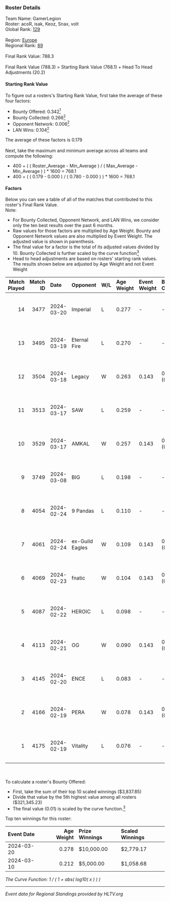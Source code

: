 ### Roster Details<br />
Team Name: GamerLegion<br />
Roster: acoR, isak, Keoz, Snax, volt<br />
Global Rank: [129](../standings_global.md)<br />
<br />
Region: [Europe]( ../standings_europe.md)<br />
Regional Rank: [89]( ../standings_europe.md)<br />
<br />
Final Rank Value:  788.3<br />
<br />
Final Rank Value (788.3) = Starting Rank Value (768.1) + Head To Head Adjustments (20.2)<br />

#### Starting Rank Value<br />
To figure out a rosters's Starting Rank Value, first take the average of these four factors:<br />
- Bounty Offered: 0.342[<sup>1</sup>](#table2)
- Bounty Collected: 0.266[<sup>2</sup>](#table1)
- Opponent Network: 0.006[<sup>2</sup>](#table1)
- LAN Wins: 0.104[<sup>2</sup>](#table1)

The average of these factors is 0.179<br />
<br />
Next, take the maximum and minimum average across all teams and compute the following:<br />
- 400 + ( ( Roster_Average - Min_Average ) / ( Max_Average - Min_Average ) ) * 1600 = 768.1
- 400 + ( ( 0.179 - 0.000 ) / ( 0.780 - 0.000 ) ) * 1600 = 768.1


#### Factors<br />
Below you can see a table of all of the matches that contributed to this roster's Final Rank Value.<br />
Note:<br />

- For Bounty Collected, Opponent Network, and LAN Wins, we consider only the ten best results over the past 6 months.
- Raw values for those factors are multiplied by Age Weight. Bounty and Opponent Network values are also multiplied by Event Weight. The adjusted value is shown in parenthesis.
- The final value for a factor is the total of its adjusted values divided by 10. Bounty Collected is further scaled by the curve function[<sup>3</sup>](#curveFunction)
- Head to head adjustments are based on rosters' starting rank values. The results shown below are adjusted by Age Weight and not Event Weight
<span id="table1"></span><br />


| Match Played | Match ID | Date       | Opponent        | W/L | Age Weight | Event Weight | Bounty Collected | Opponent Network | LAN Wins  | H2H Adj. | Roster                       |
| -: | -: | :- | :- | :- | :- | :- | :- | :- | :- | -: | :- |
|           14 |     3477 | 2024-03-20 | Imperial        | L   | 0.277      | -            | -                | -                | -         |    -0.59 | acoR, isak, Keoz, Snax, volt |
|           13 |     3495 | 2024-03-19 | Eternal Fire    | L   | 0.270      | -            | -                | -                | -         |    -0.05 | acoR, isak, Keoz, Snax, volt |
|           12 |     3504 | 2024-03-18 | Legacy          | W   | 0.263      | 0.143        | 0.122 (0.005)    | 0.634 (0.024)    | 1 (0.263) |     6.57 | acoR, isak, Keoz, Snax, volt |
|           11 |     3513 | 2024-03-17 | SAW             | L   | 0.259      | -            | -                | -                | -         |    -0.81 | acoR, isak, Keoz, Snax, volt |
|           10 |     3529 | 2024-03-17 | AMKAL           | W   | 0.257      | 0.143        | 0.130 (0.005)    | 0.464 (0.017)    | 1 (0.257) |     7.16 | acoR, isak, Keoz, Snax, volt |
|            9 |     3749 | 2024-03-08 | BIG             | L   | 0.198      | -            | -                | -                | -         |    -0.31 | acoR, isak, Keoz, Snax, volt |
|            8 |     4054 | 2024-02-24 | 9 Pandas        | L   | 0.110      | -            | -                | -                | -         |    -0.77 | acoR, isak, Keoz, Snax, volt |
|            7 |     4061 | 2024-02-24 | ex-Guild Eagles | W   | 0.109      | 0.143        | 0.007 (0.000)    | 0.213 (0.003)    | 1 (0.109) |     1.92 | acoR, isak, Keoz, Snax, volt |
|            6 |     4069 | 2024-02-23 | fnatic          | W   | 0.104      | 0.143        | 0.371 (0.006)    | 0.696 (0.010)    | 1 (0.104) |     3.23 | acoR, isak, Keoz, Snax, volt |
|            5 |     4087 | 2024-02-22 | HEROIC          | L   | 0.098      | -            | -                | -                | -         |    -0.04 | acoR, isak, Keoz, Snax, volt |
|            4 |     4113 | 2024-02-21 | OG              | W   | 0.090      | 0.143        | 0.137 (0.002)    | 0.123 (0.002)    | 1 (0.090) |     2.21 | acoR, isak, Keoz, Snax, volt |
|            3 |     4145 | 2024-02-20 | ENCE            | L   | 0.083      | -            | -                | -                | -         |    -0.05 | acoR, isak, Keoz, Snax, volt |
|            2 |     4166 | 2024-02-19 | PERA            | W   | 0.078      | 0.143        | 0.048 (0.001)    | 0.445 (0.005)    | 1 (0.078) |     1.74 | acoR, isak, Keoz, Snax, volt |
|            1 |     4175 | 2024-02-19 | Vitality        | L   | 0.076      | -            | -                | -                | -         |    -0.01 | acoR, isak, Keoz, Snax, volt |

<br />
<span id="table2"></span><br />
To calculate a roster's Bounty Offered:<br />

- First, take the sum of their top 10 scaled winnings ($3,837.85)
- Divide that value by the 5th highest value among all rosters ($321,345.23)
- The final value (0.01) is scaled by the curve function.[<sup>3</sup>](#curveFunction)

Top ten winnings for this roster:<br />

| Event Date | Age Weight | Prize Winnings | Scaled Winnings |
| :- | -: | :- | :- |
| 2024-03-20 |      0.278 | $10,000.00     | $2,779.17       |
| 2024-03-10 |      0.212 | $5,000.00      | $1,058.68       |


<span id="curveFunction"></span>_The Curve Function: 1 / ( 1 + abs( log10( x ) ) )_<br />

---
_Event data for Regional Standings provided by HLTV.org_<br />
